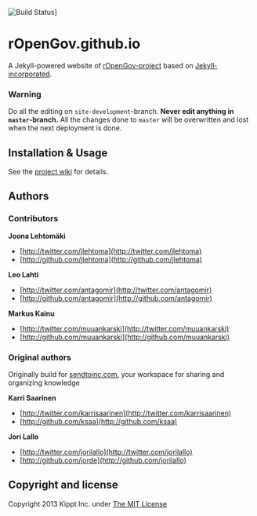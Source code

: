 ![Build Status](https://travis-ci.org/rOpenGov/ropengov.github.io.png?branch=site-development)]

# rOpenGov.github.io

A Jekyll-powered website of [rOpenGov-project](http://ropengov.github.io/) based on [Jekyll-incorporated](https://github.com/kippt/jekyll-incorporated). 

### Warning

Do all the editing on `site-development`-branch. **Never edit anything in `master`-branch.** All the changes done to `master` will be overwritten and lost when the next deployment is done.

## Installation & Usage

See the [project wiki](https://github.com/rOpenGov/ropengov.github.io/wiki) for details. 

## Authors

### Contributors

**Joona Lehtomäki**

+ [http://twitter.com/jlehtoma](http://twitter.com/jlehtoma)
+ [http://github.com/jlehtoma](http://github.com/jlehtoma)

**Leo Lahti**

+ [http://twitter.com/antagomir](http://twitter.com/antagomir)
+ [http://github.com/antagomir](http://github.com/antagomir)

**Markus Kainu**

+ [http://twitter.com/muuankarski](http://twitter.com/muuankarski)
+ [http://github.com/muuankarski](http://github.com/muuankarski)


### Original authors 

Originally build for [sendtoinc.com](https://sendtoinc.com), your workspace for sharing and organizing knowledge

**Karri Saarinen**

+ [http://twitter.com/karrisaarinen](http://twitter.com/karrisaarinen)
+ [http://github.com/ksaa](http://github.com/ksaa)

**Jori Lallo**

+ [http://twitter.com/jorilallo](http://twitter.com/jorilallo)
+ [http://github.com/jorde](http://github.com/jorilallo)


## Copyright and license

Copyright 2013 Kippt Inc. under [The MIT License ](LICENSE)

